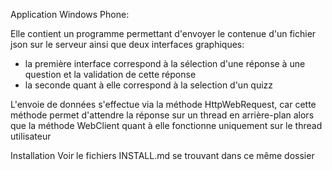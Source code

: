 Application Windows Phone:


Elle contient un programme permettant d'envoyer le contenue d'un fichier json sur le serveur ainsi que deux interfaces graphiques:
  - la première interface correspond à la sélection d'une réponse à une question et la validation de cette réponse
  - la seconde quant à elle correspond à la selection d'un quizz

L'envoie de données s'effectue via la méthode HttpWebRequest, car cette méthode permet d'attendre la réponse sur un thread en arrière-plan alors que la méthode WebClient quant à elle fonctionne uniquement sur le thread utilisateur


Installation
Voir le fichiers INSTALL.md se trouvant dans ce même dossier